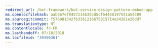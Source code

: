 ```yaml
---
redirect_url: /bot-framework/bot-service-design-pattern-embed-app
ms.openlocfilehash: aab8b7ef8457214b35bd5cf64448197541a54389
ms.sourcegitcommit: f576981342fb3361216675815714e24281e20ddf
ms.translationtype: HT
ms.contentlocale: fr-FR
ms.lasthandoff: 07/18/2018
ms.locfileid: "39300361"
---
```

